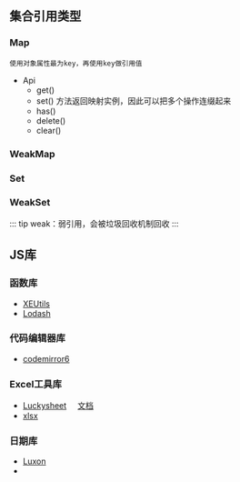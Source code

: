 
## 集合引用类型

### Map

```text
使用对象属性最为key，再使用key做引用值
```

- Api
    - get()
    - set() 方法返回映射实例，因此可以把多个操作连缀起来
    - has()
    - delete()
    - clear()

### WeakMap

### Set

### WeakSet

::: tip weak：弱引用，会被垃圾回收机制回收
:::



## JS库

### 函数库

- [XEUtils](https://x-extends.gitee.io/xe-utils/#/)
- [Lodash](https://www.lodashjs.com/)

### 代码编辑器库

- [codemirror6](https://codemirror.net/6/docs/ref/)

### Excel工具库

- [Luckysheet](https://mengshukeji.github.io/LuckysheetDocs/zh/guide/)
  &nbsp;&nbsp;&nbsp;
  [文档](./luckySheet.md)
- [xlsx](https://github.com/SheetJS/sheetjs)

### 日期库

- [Luxon](https://moment.github.io/luxon/#/?id=luxon)
- 
